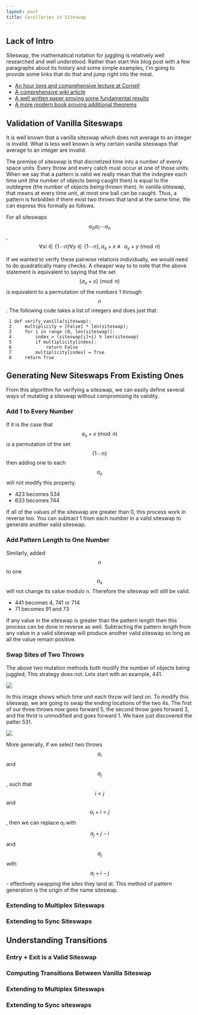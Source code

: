 ```yaml
---
layout: post
title: Corollaries in Siteswap
---
```


## Lack of Intro
Siteswap, the mathematical notation for juggling is relatively well researched
and well understood. Rather than start this blog post with a few paragraphs
about its history and some simple examples, I'm going to provide some links that
do that and jump right into the meat.

 - [An hour long and comprehensive lecture at Cornell](https://www.youtube.com/watch?v=38rf9FLhl-8)
 - [A comprehensive wiki article](http://juggle.wikia.com/wiki/Siteswap)
 - [A well written paper proving some fundamental results](http://www.math.ucsd.edu/~ronspubs/94_01_juggling.pdf)
 - [A more modern book proving additional theorems](http://www.amazon.com/gp/product/0387955135?psc=1&redirect=true&ref_=od_aui_detailpages00)

## Validation of Vanilla Siteswaps
It is well known that a vanilla siteswap which does not average to an integer is
invalid. What is less well known is why certain vanilla siteswaps that average
to an integer are invalid. 

The premise of siteswap is that discretized time into a number of evenly space
units. Every throw and every catch must occur at one of those units. When we say
that a pattern is valid we really mean that the indegree each time unit (the
number of objects being caught then) is equal to the outdegree (the number of
objects being thrown then).  In vanilla siteswap, that means at every time unit,
at most one ball can be caught. Thus, a pattern is forbidden if there exist two
throws that land at the same time. We can express this formally as follows.

For all siteswaps $$a_0 a_1 \cdots a_n$$,
$$ \forall xi \in \{1 \cdots n\} \forall y \in \{1 \cdots n\},  a_x + x \not
\equiv a_y + y \pmod n$$

If we wanted to verify these pairwise relations individually, we would need to
do quadratically many checks. A cheaper way to to note that the above statement
is equivalent to saying that the set $$\{a_x + x\} \pmod n $$ is equivalent to a
permutation of the numbers 1 through $$n$$. The following code takes a list of
integers and does just that.

     1 def verify_vanilla(siteswap):
     2     multiplicity = [False] * len(siteswap);
     3     for i in range (0, len(siteswap)):
     4         index = (siteswap[i]+i) % len(siteswap)
     5         if multiplicity[index]:
     6             return False
     7         multiplicity[index] = True
     8     return True

## Generating New Siteswaps From Existing Ones
From this algorithm for verifying a siteswap, we can easily define several ways
of mutating a siteswap without compromising its validity.

### Add 1 to Every Number
If it is the case that $${a_x + x} \pmod n $$ is a permutation of the set $$\{1
\cdots n\}$$ then adding one to each $$a_x$$ will not modify this property.

 - 423 becomes 534
 - 633 becomes 744

If all of the values of the siteswap are greater than 0, this process work in
reverse too. You can subtract 1 from each number in a valid siteswap to generate
another valid siteswap.

### Add Pattern Length to One Number
Similarly, added $$n$$ to one $$a_x$$ will not change its value modulo n.
Therefore the siteswap will still be valid.

 - 441 becomes 4, 741 or 714
 - 71 becomes 91 and 73

If any value in the siteswap is greater than the pattern length then this
process can be done in reverse as well. Subtracting the pattern length from any
value in a valid siteswap will produce another valid siteswap so long as all the
value remain positive.

### Swap Sites of Two Throws
The above two mutation methods both modify the number of objects being juggled;
This strategy does not. Lets start with an example, 441. 

<img src="/images/Siteswap/441-end-locations.png" style="max-height: 400px">

In this image shows which time unit each throw will land on. To modify this
siteswap, we are going to swap the ending locations of the two 4s. The first of
our three throws now goes forward 5, the second throw goes forward 3, and the
thrid is unmodified and goes forward 1. We have just discovered the patter 531.

<img src="/images/Siteswap/531-end-locations.png" style="max-height: 400px">

More generally, if we select two throws $$a_i$$ and $$a_j$$, such that $$i < j$$
and $$a_i + i < j$$, then we can replace $a_i$ with $$a_j + j - i$$ and $$a_j$$
with $$a_i + i - j$$ - effectively swapping the sites they land at.  This method
of pattern generation is the origin of the name siteswap.

### Extending to Multiplex Siteswaps

### Extending to Sync Siteswaps

## Understanding Transitions

### Entry + Exit is a Valid Siteswap

### Computing Transitions Between Vanilla Siteswap

### Extending to Multiplex Siteswaps

### Extending to Sync siteswaps
